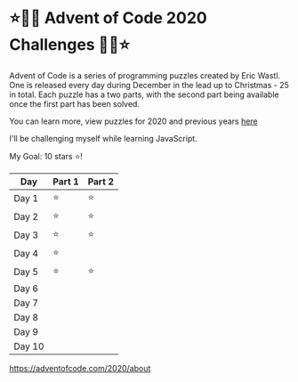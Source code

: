 # ⭐🎄🎅 Advent of Code 2020 Challenges 🎅🎄⭐

Advent of Code is a series of programming puzzles created by Eric Wastl. One is released every day during December in the lead up to Christmas - 25 in total. Each puzzle has a two parts, with the second part being available once the first part has been solved.

You can learn more, view puzzles for 2020 and previous years [here](https://adventofcode.com/2020/about)

I'll be challenging myself while learning JavaScript.

My Goal: 10 stars :star:!

Day | Part 1 | Part 2
----- | ------ | --------- |
Day 1 | ⭐ |  ⭐
Day 2 | ⭐ |  ⭐
Day 3 | ⭐ |  ⭐
Day 4 | ⭐ |
Day 5 | ⭐ | ⭐
Day 6 |  |
Day 7 |  |
Day 8 |  |
Day 9 |  |
Day 10 |  | 

https://adventofcode.com/2020/about
